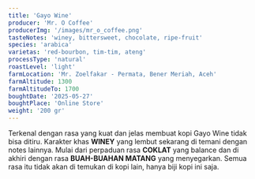 ```yaml
---
title: 'Gayo Wine'
producer: 'Mr. O Coffee'
producerImg: '/images/mr_o_coffee.png'
tasteNotes: 'winey, bittersweet, chocolate, ripe-fruit'
species: 'arabica'
varietas: 'red-bourbon, tim-tim, ateng'
processType: 'natural'
roastLevel: 'light'
farmLocation: 'Mr. Zoelfakar - Permata, Bener Meriah, Aceh'
farmAltitude: 1300
farmAltitudeTo: 1700
boughtDate: '2025-05-27'
boughtPlace: 'Online Store'
weight: '200 gr' 
---
```


Terkenal dengan rasa yang kuat dan jelas membuat kopi Gayo Wine tidak bisa ditiru. Karakter khas **WINEY** yang lembut sekarang di temani dengan notes lainnya. Mulai dari perpaduan rasa **COKLAT** yang balance dan di akhiri dengan rasa **BUAH-BUAHAN MATANG** yang menyegarkan. Semua rasa itu tidak akan di temukan di kopi lain, hanya biji kopi ini saja.